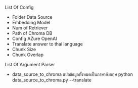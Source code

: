 
List Of Config
- Folder Data Source
- Embedding Model
- Num of Retriever
- Path of Chroma DB
- Config AZure OpenAI
- Translate answer to thai language
- Chunk Size
- Chunk Overlap

List Of Argument Parser
- data_source_to_chroma
แปลข้อมูลทั้งหมดเป็นภาษาอังกฤษ python data_source_to_chroma.py --translate

